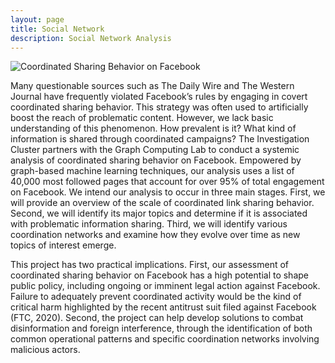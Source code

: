 ```yaml
---
layout: page
title: Social Network
description: Social Network Analysis
---
```


<div class="topimage">
    <img src="../assets/pics/social.png"
              title="Coordinated Sharing Behavior on Facebook " alt="Coordinated Sharing Behavior on Facebook"/>
</div>

Many questionable sources such as The Daily Wire and The Western Journal have
frequently violated Facebook’s rules by engaging in covert coordinated sharing behavior. This strategy was often used to artificially boost the reach of problematic content. However, we lack basic understanding of this
phenomenon. How prevalent is it? What kind of information is shared through coordinated
campaigns? The Investigation Cluster partners with the Graph Computing Lab to conduct a systemic
analysis of coordinated sharing behavior on Facebook. Empowered by graph-based machine
learning techniques, our analysis uses a list of 40,000 most followed pages that account for over
95% of total engagement on Facebook. We intend our analysis to occur in three main stages.
First, we will provide an overview of the scale of coordinated link sharing behavior. Second, we
will identify its major topics and determine if it is associated with problematic information
sharing. Third, we will identify various coordination networks and examine how they evolve over
time as new topics of interest emerge.


This project has two practical implications. First, our assessment of coordinated sharing
behavior on Facebook has a high potential to shape public policy, including ongoing or imminent
legal action against Facebook. Failure to adequately prevent coordinated activity would be the
kind of critical harm highlighted by the recent antitrust suit filed against Facebook (FTC,
2020). Second, the project can help develop solutions to combat disinformation and foreign
interference, through the identification of both common operational patterns and specific
coordination networks involving malicious actors.